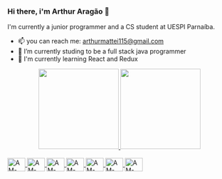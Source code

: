 ### Hi there, i'm Arthur Aragão 👋

<!--
**arthur360cgf/arthur360cgf** is a ✨ _special_ ✨ repository because its `README.md` (this file) appears on your GitHub profile.

Here are some ideas to get you started:

- 🔭 I’m currently working on ...
- 🌱 I’m currently learning ...
- 👯 I’m looking to collaborate on ...
- 🤔 I’m looking for help with ...
- 💬 Ask me about ...
- 📫 How to reach me: arthurmattei115@gmail.com
- 😄 Pronouns: ...
- ⚡ Fun fact: ...
-->
I'm currently a junior programmer and a CS student at UESPI Parnaíba.
- 📫 you can reach me: arthurmattei115@gmail.com  
- 🌱 I’m currently studing to be a full stack java programmer 
- 🌱 I'm currently learning React and Redux

<div align="center">
  <a href="https://github.com/arthur360cgf">
  <img height="180em" src="https://github-readme-stats.vercel.app/api?username=arthur360cgf&show_icons=true&theme=radical&include_all_commits=true&count_private=true">
  <img height="180em" src="https://github-readme-stats.vercel.app/api/top-langs/?username=arthur360cgf&layout=compact&langs_count=7&theme=radical">
</div>

<div style="display: inline_block"><br>
  <img align="center" alt="AM-Linux" height="30" width="40" src="https://cdn.jsdelivr.net/gh/devicons/devicon/icons/linux/linux-plain.svg" />
 
  <img align="center" alt="AM-SQL" height="30" width="40" src="https://cdn.jsdelivr.net/gh/devicons/devicon/icons/mysql/mysql-original.svg" />

  <img align="center" alt="AM-Postgresql" height="30" width="40" src="https://cdn.jsdelivr.net/gh/devicons/devicon/icons/postgresql/postgresql-plain.svg" />
  
  <img align="center" alt="AM-Java" height="30" width="40" src="https://cdn.jsdelivr.net/gh/devicons/devicon/icons/java/java-original.svg" />
  
  <img align="center" alt="AM-HTML" height="30" width="40" src="https://cdn.jsdelivr.net/gh/devicons/devicon/icons/html5/html5-plain.svg" />
  
  <img align="center" alt="AM-CSS" height="30" width="40" src="https://cdn.jsdelivr.net/gh/devicons/devicon/icons/css3/css3-plain.svg" />
   
  <img align="center" alt="AM-CSS" height="30" width="40" src="https://cdn.jsdelivr.net/gh/devicons/devicon/icons/javascript/javascript-original.svg" />
           
          
</div>
